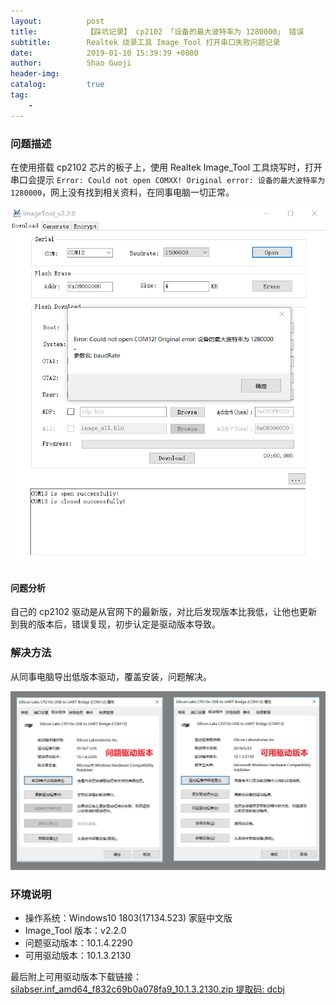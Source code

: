 ```yaml
---
layout:          post
title:           【踩坑记录】 cp2102 「设备的最大波特率为 1280000」 错误
subtitle:        Realtek 烧录工具 Image_Tool 打开串口失败问题记录
date:            2019-01-10 15:39:39 +0800
author:          Shao Guoji
header-img:      
catalog:         true
tag:
    - 
---
```


### 问题描述

在使用搭载 cp2102 芯片的板子上，使用 Realtek Image_Tool 工具烧写时，打开串口会提示 `Error: Could not open COMXX! Original error: 设备的最大波特率为 1280000`，网上没有找到相关资料，在同事电脑一切正常。

![图1 错误信息](https://raw.githubusercontent.com/shaoguoji/blogpic/master/post-img/%E9%94%99%E8%AF%AF%E5%BC%B9%E7%AA%97.png)

#### 问题分析

自己的 cp2102 驱动是从官网下的最新版，对比后发现版本比我低，让他也更新到我的版本后，错误复现，初步认定是驱动版本导致。

### 解决方法

从同事电脑导出低版本驱动，覆盖安装，问题解决。

![图2 问题驱动及可用驱动版本](https://raw.githubusercontent.com/shaoguoji/blogpic/master/post-img/%E9%97%AE%E9%A2%98%E9%A9%B1%E5%8A%A8-%E5%8F%AF%E7%94%A8%E9%A9%B1%E5%8A%A8.png)


### 环境说明

* 操作系统：Windows10 1803(17134.523) 家庭中文版
* Image_Tool 版本：v2.2.0
* 问题驱动版本：10.1.4.2290
* 可用驱动版本：10.1.3.2130

最后附上可用驱动版本下载链接：[silabser.inf_amd64_f832c69b0a078fa9_10.1.3.2130.zip 提取码: dcbj](https://pan.baidu.com/s/1Flyv069FeHA_6vxxE5okXg)

